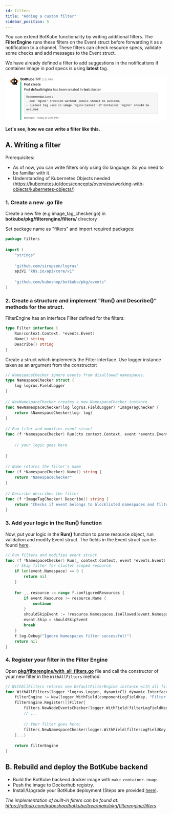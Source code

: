 ```yaml
---
id: filters
title: "Adding a custom filter"
sidebar_position: 5
---
```


You can extend BotKube functionality by writing additional filters. The **FilterEngine** runs these filters on the Event struct before forwarding it as a notification to a channel. These filters can check resource specs, validate some checks and add messages to the Event struct.

We have already defined a filter to add suggestions in the notifications if container image in pod specs is using **latest** tag.

![tag_filter](assets/tag_filter_sh.png)

**Let's see, how we can write a filter like this.**

## A. Writing a filter

Prerequisites:

- As of now, you can write filters only using Go language. So you need to be familiar with it.
- Understanding of Kubernetes Objects needed (https://kubernetes.io/docs/concepts/overview/working-with-objects/kubernetes-objects/)

### 1. Create a new .go file

Create a new file (e.g image_tag_checker.go) in **botkube/pkg/filterengine/filters/** directory

Set package name as "filters" and import required packages:

```go
package filters

import (
	"strings"

	"github.com/sirupsen/logrus"
	apiV1 "k8s.io/api/core/v1"

	"github.com/kubeshop/botkube/pkg/events"
)
```

### 2. Create a structure and implement "Run() and Describe()" methods for the struct.

FilterEngine has an interface Filter defined for the filters:

```go
type Filter interface {
	Run(context.Context, *events.Event)
	Name() string
	Describe() string
}
```

Create a struct which implements the Filter interface. Use logger instance taken as an argument from the constructor:

```go
// NamespaceChecker ignore events from disallowed namespaces.
type NamespaceChecker struct {
	log logrus.FieldLogger
}

// NewNamespaceChecker creates a new NamespaceChecker instance
func NewNamespaceChecker(log logrus.FieldLogger) *ImageTagChecker {
	return &NamespaceChecker{log: log}
}

// Run filer and modifies event struct
func (f *NamespaceChecker) Run(ctx context.Context, event *events.Event) {

	// your logic goes here

}

// Name returns the filter's name
func (f *NamespaceChecker) Name() string {
	return "NamespaceChecker"
}

// Describe describes the filter
func (f *ImageTagChecker) Describe() string {
	return "Checks if event belongs to blocklisted namespaces and filter them."
}
```

### 3. Add your logic in the Run() function

Now, put your logic in the **Run()** function to parse resource object, run validation and modify Event struct. The fields in the Event struct can be found [here](https://github.com/kubeshop/botkube/blob/main/pkg/events/events.go).

```go
// Run filters and modifies event struct
func (f *NamespaceChecker) Run(_ context.Context, event *events.Event) error {
	// Skip filter for cluster scoped resource
	if len(event.Namespace) == 0 {
		return nil
	}

	for _, resource := range f.configuredResources {
		if event.Resource != resource.Name {
			continue
		}
		shouldSkipEvent := !resource.Namespaces.IsAllowed(event.Namespace)
		event.Skip = shouldSkipEvent
		break
	}
	f.log.Debug("Ignore Namespaces filter successful!")
	return nil
}
```

### 4. Register your filter in the Filter Engine

Open [**pkg/filterengine/with_all_filters.go**](https://github.com/kubeshop/botkube/blob/main/pkg/filterengine/with_all_filters.go) file and call the constructor of your new filter in the `WithAllFilters` method:

```go
// WithAllFilters returns new DefaultFilterEngine instance with all filters registered.
func WithAllFilters(logger *logrus.Logger, dynamicCli dynamic.Interface, mapper meta.RESTMapper, conf *config.Config) *DefaultFilterEngine {
	filterEngine := New(logger.WithField(componentLogFieldKey, "Filter Engine"))
	filterEngine.Register([]Filter{
		filters.NewNodeEventsChecker(logger.WithField(filterLogFieldKey, "Node Events Checker")),
		// ...

		// Your filter goes here:
		filters.NewNamespaceChecker(logger.WithField(filterLogFieldKey, "Namespace Checker"), res), // make sure to use `logger.WithField`
	}...)

	return filterEngine
}
```

## B. Rebuild and deploy the BotKube backend

- Build the BotKube backend docker image with `make container-image`.
- Push the image to Dockerhub registry.
- Install/Upgrade your BotKube deployment (Steps are provided [here](../installation)).

_The implementation of built-in filters can be found at: https://github.com/kubeshop/botkube/tree/main/pkg/filterengine/filters_
